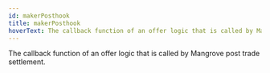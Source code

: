 ```yaml
---
id: makerPosthook
title: makerPosthook
hoverText: The callback function of an offer logic that is called by Mangrove post trade settlement.
---
```


The callback function of an offer logic that is called by Mangrove post trade settlement.